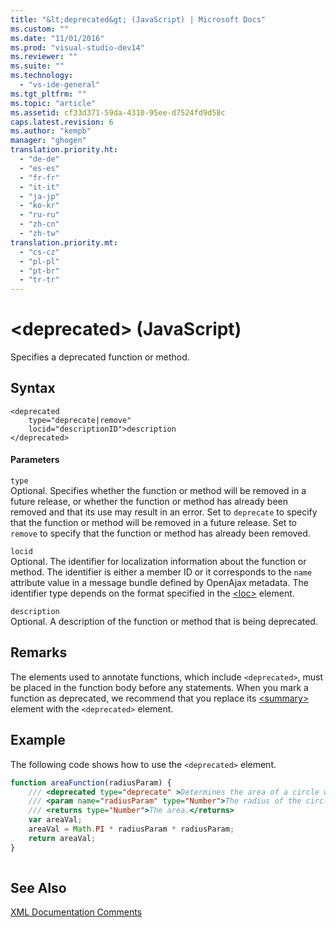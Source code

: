 ```yaml
---
title: "&lt;deprecated&gt; (JavaScript) | Microsoft Docs"
ms.custom: ""
ms.date: "11/01/2016"
ms.prod: "visual-studio-dev14"
ms.reviewer: ""
ms.suite: ""
ms.technology: 
  - "vs-ide-general"
ms.tgt_pltfrm: ""
ms.topic: "article"
ms.assetid: cf33d371-59da-4310-95ee-d7524fd9d58c
caps.latest.revision: 6
ms.author: "kempb"
manager: "ghogen"
translation.priority.ht: 
  - "de-de"
  - "es-es"
  - "fr-fr"
  - "it-it"
  - "ja-jp"
  - "ko-kr"
  - "ru-ru"
  - "zh-cn"
  - "zh-tw"
translation.priority.mt: 
  - "cs-cz"
  - "pl-pl"
  - "pt-br"
  - "tr-tr"
---
```

# &lt;deprecated&gt; (JavaScript)
Specifies a deprecated function or method.  
  
## Syntax  
  
```  
<deprecated  
    type="deprecate|remove"  
    locid="descriptionID">description  
</deprecated>  
```  
  
#### Parameters  
 `type`  
 Optional. Specifies whether the function or method will be removed in a future release, or whether the function or method has already been removed and that its use may result in an error. Set to `deprecate` to specify that the function or method will be removed in a future release. Set to `remove` to specify that the function or method has already been removed.  
  
 `locid`  
 Optional. The identifier for localization information about the function or method. The identifier is either a member ID or it corresponds to the `name` attribute value in a message bundle defined by OpenAjax metadata. The identifier type depends on the format specified in the [\<loc>](../ide/loc-javascript.md) element.  
  
 `description`  
 Optional. A description of the function or method that is being deprecated.  
  
## Remarks  
 The elements used to annotate functions, which include `<deprecated>`, must be placed in the function body before any statements. When you mark a function as deprecated, we recommend that you replace its [\<summary>](../ide/summary-javascript.md) element with the `<deprecated>` element.  
  
## Example  
 The following code shows how to use the `<deprecated>` element.  
  
```javascript  
function areaFunction(radiusParam) {  
    /// <deprecated type="deprecate" >Determines the area of a circle when supplied a radius parameter.</deprecated>  
    /// <param name="radiusParam" type="Number">The radius of the circle.</param>  
    /// <returns type="Number">The area.</returns>  
    var areaVal;  
    areaVal = Math.PI * radiusParam * radiusParam;  
    return areaVal;  
}  
  
```  
  
## See Also  
 [XML Documentation Comments](../ide/xml-documentation-comments-javascript.md)